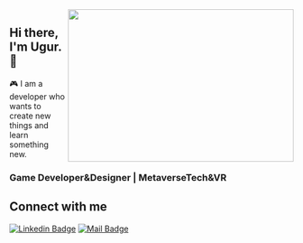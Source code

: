 <img src="https://media.giphy.com/media/ALyFXxPgdsaPvSvP0x/giphy-downsized.gif" align="right" width="400" height="270" > 


## Hi there, I'm Ugur. 👋 

🎮 I am a developer who wants to create new things and learn something new.

### Game Developer&Designer | MetaverseTech&VR 




## Connect with me

[![Linkedin Badge](https://img.shields.io/badge/linkedin-%230077B5.svg?&style=for-the-badge&logo=linkedin&logoColor=white)](https://linkedin.com/in/ugurcanakcay)
[![Mail Badge](https://img.shields.io/badge/email-c14438?style=for-the-badge&logo=Gmail&logoColor=white&link=mailto:ugurcanakcay.9@gmail.com)](mailto:ugurcanakcay.9@gmail.com)


